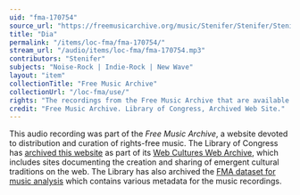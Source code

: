 ```yaml
---
uid: "fma-170754"
source_url: "https://freemusicarchive.org/music/Stenifer/Stenifer/Stenifer_-_Stenifer_-_02_Dia"
title: "Dia"
permalink: "/items/loc-fma/fma-170754/"
stream_url: "/audio/items/loc-fma/fma-170754.mp3"
contributors: "Stenifer"
subjects: "Noise-Rock | Indie-Rock | New Wave"
layout: "item"
collectionTitle: "Free Music Archive"
collectionUrl: "/loc-fma/use/"
rights: "The recordings from the Free Music Archive that are available on Citizen DJ have a CC0 1.0 Universal License (Public Domain Dedication) which means you can copy, modify, distribute and perform the work, even for commercial purposes, all without asking permission."
credit: "Free Music Archive. Library of Congress, Archived Web Site."
---
```


This audio recording was part of the _Free Music Archive_, a website devoted to distribution and curation of rights-free music. The Library of Congress has [archived this website](https://www.loc.gov/item/lcwaN0026492/) as part of its [Web Cultures Web Archive](https://www.loc.gov/collections/web-cultures-web-archive/about-this-collection/), which includes sites documenting the creation and sharing of emergent cultural traditions on the web. The Library has also archived the [FMA dataset for music analysis](https://catalog.loc.gov/vwebv/search?searchCode=LCCN&searchArg=2018655052&searchType=1&permalink=y) which contains various metadata for the music recordings.